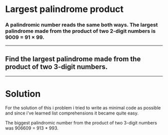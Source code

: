 # Largest palindrome product
### A palindromic number reads the same both ways. The largest palindrome made from the product of two 2-digit numbers is 9009 = 91 × 99.

---

## Find the largest palindrome made from the product of two 3-digit numbers.

---
# Solution
For the solution of this i problem i tried to write as minimal code as possible and since i've learned list comprehensions it became quite easy.

The biggest palindromic number from the product of two 3-digit numbers was 906609 = 913 * 993.